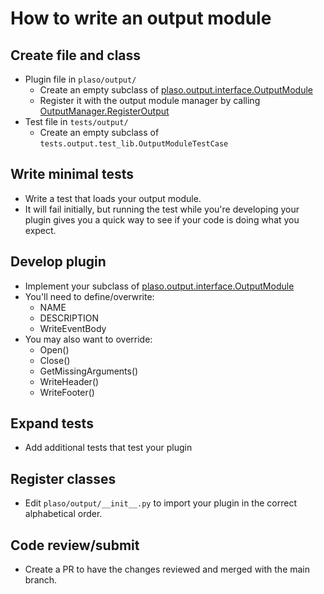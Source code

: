 # How to write an output module

## Create file and class

* Plugin file in `plaso/output/`
  * Create an empty subclass of [plaso.output.interface.OutputModule](../api/plaso.output.html#plaso.output.interface.OutputModule)
  * Register it with the output module manager by calling
 [OutputManager.RegisterOutput](../api/plaso.output.html#plaso.output.manager.OutputManager.RegisterOutput)
* Test file in `tests/output/`
  * Create an empty subclass of `tests.output.test_lib.OutputModuleTestCase`

## Write minimal tests

* Write a test that loads your output module.
* It will fail initially, but running the test while you're developing your
plugin gives you a quick way to see if your code is doing what you expect.

## Develop plugin

* Implement your subclass of [plaso.output.interface.OutputModule](../api/plaso.output.html#plaso.output.interface.OutputModule)
* You'll need to define/overwrite:
  * NAME
  * DESCRIPTION
  * WriteEventBody
* You may also want to override:
  * Open()
  * Close()
  * GetMissingArguments()
  * WriteHeader()
  * WriteFooter()

## Expand tests

* Add additional tests that test your plugin

## Register classes

* Edit `plaso/output/__init__.py` to import your plugin in the correct
alphabetical order.

## Code review/submit

* Create a PR to have the changes reviewed and merged with the main branch.

